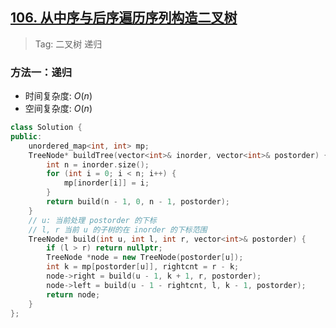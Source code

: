 ## [106. 从中序与后序遍历序列构造二叉树](https://leetcode.cn/problems/construct-binary-tree-from-inorder-and-postorder-traversal/description/)

> Tag: 二叉树 递归

### 方法一：递归
* 时间复杂度: ${O(n)}$
* 空间复杂度: ${O(n)}$
```cpp
class Solution {
public:
    unordered_map<int, int> mp;
    TreeNode* buildTree(vector<int>& inorder, vector<int>& postorder) {
        int n = inorder.size();
        for (int i = 0; i < n; i++) {
            mp[inorder[i]] = i;
        }
        return build(n - 1, 0, n - 1, postorder);
    }
    // u: 当前处理 postorder 的下标
    // l, r 当前 u 的子树的在 inorder 的下标范围
    TreeNode* build(int u, int l, int r, vector<int>& postorder) {
        if (l > r) return nullptr;
        TreeNode *node = new TreeNode(postorder[u]);
        int k = mp[postorder[u]], rightcnt = r - k;
        node->right = build(u - 1, k + 1, r, postorder);
        node->left = build(u - 1 - rightcnt, l, k - 1, postorder);
        return node;
    }
};
```

